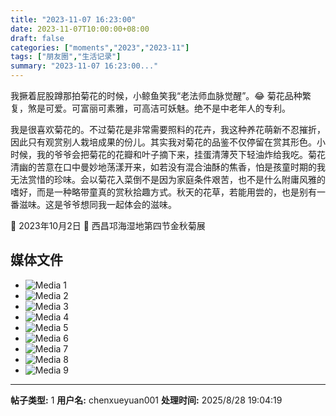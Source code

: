 ```yaml
---
title: "2023-11-07 16:23:00"
date: 2023-11-07T10:00:00+08:00
draft: false
categories: ["moments","2023","2023-11"]
tags: ["朋友圈","生活记录"]
summary: "2023-11-07 16:23:00..."
---
```


我撅着屁股蹲那拍菊花的时候，小鲸鱼笑我“老法师血脉觉醒”。😂 菊花品种繁复，煞是可爱。可富丽可素雅，可高洁可妖魅。绝不是中老年人的专利。

我是很喜欢菊花的。不过菊花是非常需要照料的花卉，我这种养花萌新不忍摧折，因此只有观赏别人栽培成果的份儿。其实我对菊花的品鉴不仅停留在赏其形色。小时候，我的爷爷会把菊花的花瓣和叶子摘下来，挂蛋清薄芡下轻油炸给我吃。菊花清幽的苦意在口中曼妙地荡漾开来，如若没有混合油酥的焦香，怕是孩童时期的我无法赏惜的珍味。会以菊花入菜倒不是因为家庭条件艰苦，也不是什么附庸风雅的嗜好，而是一种略带童真的赏秋拾趣方式。秋天的花草，若能用尝的，也是别有一番滋味。这是爷爷想同我一起体会的滋味。

​📆 2023年10月2日
​📍 西昌邛海湿地第四节金秋菊展

## 媒体文件

- ![Media 1](/Moments/photos/2023-11-07/202311071623000.jpg)
- ![Media 2](/Moments/photos/2023-11-07/202311071623001.jpg)
- ![Media 3](/Moments/photos/2023-11-07/202311071623002.jpg)
- ![Media 4](/Moments/photos/2023-11-07/202311071623003.jpg)
- ![Media 5](/Moments/photos/2023-11-07/202311071623004.jpg)
- ![Media 6](/Moments/photos/2023-11-07/202311071623005.jpg)
- ![Media 7](/Moments/photos/2023-11-07/202311071623006.jpg)
- ![Media 8](/Moments/photos/2023-11-07/202311071623007.jpg)
- ![Media 9](/Moments/photos/2023-11-07/202311071623008.jpg)

---

**帖子类型:** 1
**用户名:** chenxueyuan001
**处理时间:** 2025/8/28 19:04:19